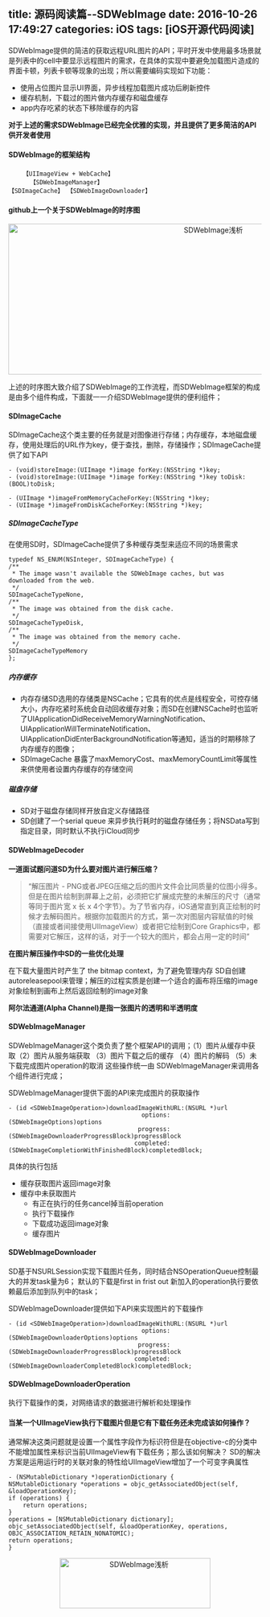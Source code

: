 title: 源码阅读篇--SDWebImage
date: 2016-10-26 17:49:27
categories: iOS 
tags: [iOS开源代码阅读]
---

SDWebImage提供的简洁的获取远程URL图片的API；平时开发中使用最多场景就是列表中的cell中要显示远程图片的需求，在具体的实现中要避免加载图片造成的界面卡顿，列表卡顿等现象的出现；所以需要编码实现如下功能：  
  
 - 使用占位图片显示UI界面，异步线程加载图片成功后刷新控件
 - 缓存机制，下载过的图片做内存缓存和磁盘缓存 
 - app内存吃紧的状态下移除缓存的内容 
 
<!--more-->    
 
**对于上述的需求SDWebImage已经完全优雅的实现，并且提供了更多简洁的API供开发者使用**   

#### SDWebImage的框架结构  

        【UIImageView + WebCache】
          【SDWebImageManager】
    【SDImageCache】 【SDWebImageDownloader】 

#### github上一个关于SDWebImage的时序图  

<div align=center>
<img src="https://raw.githubusercontent.com/rs/SDWebImage/master/Docs/SDWebImageSequenceDiagram.png" width="800" height="300" alt="SDWebImage浅析"/>
</div>      

上述的时序图大致介绍了SDWebImage的工作流程，而SDWebImage框架的构成是由多个组件构成，下面就一一介绍SDWebImage提供的便利组件；

#### SDImageCache  

SDImageCache这个类主要的任务就是对图像进行存储；内存缓存，本地磁盘缓存，使用处理后的URL作为key，便于查找，删除，存储操作；SDImageCache提供了如下API

    - (void)storeImage:(UIImage *)image forKey:(NSString *)key;
    - (void)storeImage:(UIImage *)image forKey:(NSString *)key toDisk:(BOOL)toDisk;
    
    - (UIImage *)imageFromMemoryCacheForKey:(NSString *)key;
    - (UIImage *)imageFromDiskCacheForKey:(NSString *)key;   
    
##### SDImageCacheType  

在使用SD时，SDImageCache提供了多种缓存类型来适应不同的场景需求  

       
    typedef NS_ENUM(NSInteger, SDImageCacheType) {
    /**
     * The image wasn't available the SDWebImage caches, but was downloaded from the web.
     */
    SDImageCacheTypeNone,
    /**
     * The image was obtained from the disk cache.
     */
    SDImageCacheTypeDisk,
    /**
     * The image was obtained from the memory cache.
     */
    SDImageCacheTypeMemory
    };   
 
    
##### 内存缓存  

- 内存存储SD选用的存储类是NSCache；它具有的优点是线程安全，可控存储大小，内存吃紧时系统会自动回收缓存对象；而SD在创建NSCache时也监听了UIApplicationDidReceiveMemoryWarningNotification、UIApplicationWillTerminateNotification、UIApplicationDidEnterBackgroundNotification等通知，适当的时期移除了内存缓存的图像；  
- SDImageCache 暴露了maxMemoryCost、maxMemoryCountLimit等属性来供使用者设置内存缓存的存储空间   

##### 磁盘存储  

- SD对于磁盘存储同样开放自定义存储路径  
- SD创建了一个serial queue 来异步执行耗时的磁盘存储任务；将NSData写到指定目录，同时默认不执行iCloud同步  

#### SDWebImageDecoder 
   
**一道面试题问道SD为什么要对图片进行解压缩？**  

> “解压图片 - PNG或者JPEG压缩之后的图片文件会比同质量的位图小得多。但是在图片绘制到屏幕上之前，必须把它扩展成完整的未解压的尺寸（通常等同于图片宽 x 长 x 4个字节）。为了节省内存，iOS通常直到真正绘制的时候才去解码图片。根据你加载图片的方式，第一次对图层内容赋值的时候（直接或者间接使用UIImageView）或者把它绘制到Core Graphics中，都需要对它解压，这样的话，对于一个较大的图片，都会占用一定的时间”  

**在图片解压操作中SD的一些优化处理** 

在下载大量图片时产生了 the bitmap context，为了避免管理内存 SD自创建autoreleasepool来管理；解压的过程实质是创建一个适合的画布将压缩的image对象绘制到画布上然后返回绘制的image对象  

**阿尔法通道(Alpha Channel)是指一张图片的透明和半透明度** 

#### SDWebImageManager  

SDWebImageManager这个类负责了整个框架API的调用；（1）图片从缓存中获取（2）图片从服务端获取 （3）图片下载之后的缓存 （4）图片的解码 （5）未下载完成图片operation的取消 这些操作统一由 SDWebImageManager来调用各个组件进行完成；     

SDWebImageManager提供下面的API来完成图片的获取操作  

    - (id <SDWebImageOperation>)downloadImageWithURL:(NSURL *)url
                                         options:(SDWebImageOptions)options
                                        progress:(SDWebImageDownloaderProgressBlock)progressBlock
                                       completed:(SDWebImageCompletionWithFinishedBlock)completedBlock;   
                                       
 具体的执行包括  
   
 - 缓存获取图片返回image对象  
 - 缓存中未获取图片  
    - 有正在执行的任务cancel掉当前operation  
    - 执行下载操作  
    - 下载成功返回image对象
    - 缓存图片
                                          

#### SDWebImageDownloader  

SD基于NSURLSession实现下载图片任务，同时结合NSOperationQueue控制最大的并发task量为6；
默认的下载是first in frist out 新加入的operation执行要依赖最后添加到队列中的task；  

SDWebImageDownloader提供如下API来实现图片的下载操作 

    - (id <SDWebImageOperation>)downloadImageWithURL:(NSURL *)url
                                         options:(SDWebImageDownloaderOptions)options
                                        progress:(SDWebImageDownloaderProgressBlock)progressBlock
                                       completed:(SDWebImageDownloaderCompletedBlock)completedBlock;   
                                         

#### SDWebImageDownloaderOperation   
 
执行下载操作的类，对网络请求的数据进行解析和处理操作   

#### 当某一个UIImageView执行下载图片但是它有下载任务还未完成该如何操作？  

通常解决这类问题就是设置一个属性字段作为标识符但是在objective-c的分类中不能增加属性来标识当前UIImageView有下载任务；那么该如何解决？
SD的解决方案是运用运行时的关联对象的特性给UIImageView增加了一个可变字典属性  

    - (NSMutableDictionary *)operationDictionary {
    NSMutableDictionary *operations = objc_getAssociatedObject(self, &loadOperationKey);
    if (operations) {
        return operations;
    }
    operations = [NSMutableDictionary dictionary];
    objc_setAssociatedObject(self, &loadOperationKey, operations, OBJC_ASSOCIATION_RETAIN_NONATOMIC);
    return operations;
    }




<div align=center>
<img src="https://raw.githubusercontent.com/rs/SDWebImage/master/SDWebImage_logo.png" width="300" height="100" alt="SDWebImage浅析"/>
</div>


 
 

 

